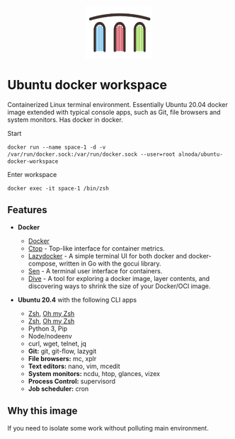 <p align="center">
  <img src="../assets/Alnoda-logo.svg" alt="Alnoda logo" width="150">
</p> 

# Ubuntu docker workspace

Containerized Linux terminal environment. Essentially Ubuntu 20.04 docker image extended with typical console apps, such as Git, 
file browsers and system monitors. Has docker in docker.

Start

```
docker run --name space-1 -d -v /var/run/docker.sock:/var/run/docker.sock --user=root alnoda/ubuntu-docker-workspace
```

Enter workspace

```
docker exec -it space-1 /bin/zsh
```

## Features

- **Docker**

    - [Docker](https://www.docker.com/)
    - [Ctop](https://github.com/bcicen/ctop) - Top-like interface for container metrics.
    - [Lazydocker](https://github.com/jesseduffield/lazydocker) - A simple terminal UI for both docker and docker-compose, written in Go with the gocui library.
    - [Sen](https://github.com/TomasTomecek/sen) - A terminal user interface for containers.
    - [Dive](https://github.com/wagoodman/dive) - A tool for exploring a docker image, layer contents, and discovering ways to shrink the size of your Docker/OCI image.

- **Ubuntu 20.4** with the following CLI apps

    - [Zsh](https://www.zsh.org/), [Oh my Zsh](https://ohmyz.sh/)
    - [Zsh](https://www.zsh.org/), [Oh my Zsh](https://ohmyz.sh/)
    - Python 3, Pip 
    - Node/nodeenv
    - curl, wget, telnet, jq
    - **Git:** git, git-flow, lazygit 
    - **File browsers:** mc, xplr
    - **Text editors:** nano, vim, mcedit
    - **System monitors:** ncdu, htop, glances, vizex
    - **Process Control:** supervisord
    - **Job scheduler:** cron

## Why this image

If you need to isolate some work without polluting main environment.
